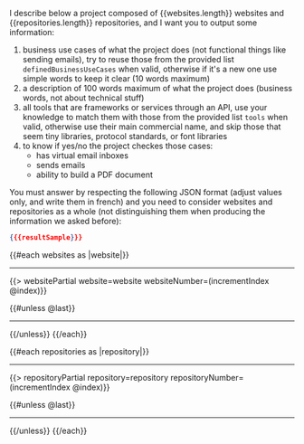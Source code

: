 I describe below a project composed of {{websites.length}} websites and {{repositories.length}} repositories, and I want you to output some information:

1. business use cases of what the project does (not functional things like sending emails), try to reuse those from the provided list `definedBusinessUseCases` when valid, otherwise if it's a new one use simple words to keep it clear (10 words maximum)
2. a description of 100 words maximum of what the project does (business words, not about technical stuff)
3. all tools that are frameworks or services through an API, use your knowledge to match them with those from the provided list `tools` when valid, otherwise use their main commercial name, and skip those that seem tiny libraries, protocol standards, or font libraries
4. to know if yes/no the project checkes those cases:
   - has virtual email inboxes
   - sends emails
   - ability to build a PDF document

You must answer by respecting the following JSON format (adjust values only, and write them in french) and you need to consider websites and repositories as a whole (not distinguishing them when producing the information we asked before):

```json
{{{resultSample}}}
```

{{#each websites as |website|}}

---

{{> websitePartial website=website websiteNumber=(incrementIndex @index)}}

{{#unless @last}}

---

{{/unless}}
{{/each}}

{{#each repositories as |repository|}}

---

{{> repositoryPartial repository=repository repositoryNumber=(incrementIndex @index)}}

{{#unless @last}}

---

{{/unless}}
{{/each}}
